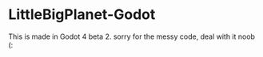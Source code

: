 # LittleBigPlanet-Godot
This is made in Godot 4 beta 2. sorry for the messy code, deal with it noob (:
